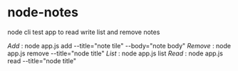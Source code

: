 # node-notes
node cli test app to read write list and remove notes

*Add* : node app.js add --title="note tile" --body="note body"
*Remove* : node app.js remove --title="node title" 
*List* : node app.js list
*Read* : node app.js read --title="node title" 
